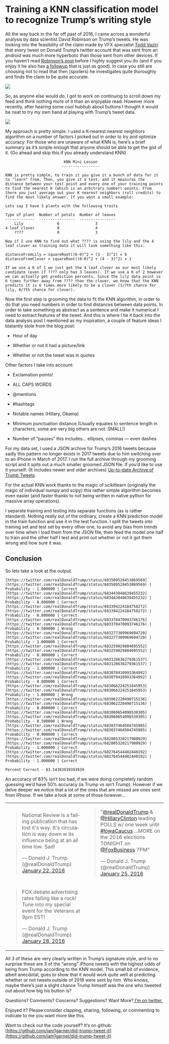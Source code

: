 <!--timestamp:1517893200-->

# Training a KNN classification model to recognize Trump’s writing style

All the way back in the far off past of 2016, I came across a wonderful analysis by data scientist David Robinson on Trump’s tweets. He was looking into the feasibility of the claim made by VFX specialist [Todd Vaziri](https://twitter.com/tvaziri) that every tweet on Donald Trump’s twitter account that was sent from an android was much more hyperbolic than those sent from other devices. If you haven’t read [Robinson’s post](http://varianceexplained.org/r/trump-tweets/) before I highly suggest you do (and if you enjoy it he also has [a followup](http://varianceexplained.org/r/trump-followup/) that is just as good). In case you still are choosing not to read that then (spoilers) he investigates quite thoroughly and finds the claim to be quite accurate.

![](https://cdn-images-1.medium.com/max/2256/1*oIRnGxotdPGOYIScf6T0Jw.png)

So, as anyone else would do, I got to work on continuing to scroll down my feed and think nothing more of it than an enjoyable read. However more recently, after hearing some cool hubbub about buttons I thought it would be neat to try my own hand at playing with Trump’s tweet data.

![](https://cdn-images-1.medium.com/max/2000/1*4GQ1pbwc7OUuq43PwzuQtw.png)

My approach is pretty simple. I used a K-nearest nearest neighbors algorithm on a number of factors I picked out in order to try and optimize accuracy. For those who are unaware of what KNN is, here’s a brief summary as it’s simple enough that anyone should be able to get the gist of it. (Go ahead and skip this if you already understand KNN)

                              KNN Mini Lesson 
                             -----------------

    KNN is pretty simple, to train it you give it a bunch of data for it to "learn" from. Then, you give it a test, and it measures the distance between your test point and every one of your training points to find the nearest K (which is an arbitrary number) points. From there you just average out your K nearest neighbors (roll credits) to find the most likely answer. If you want a small example:

    Lets say I have 3 plants with the following traits

    Type of plant  Number of petals  Number of leaves
    -------------  ----------------  ----------------
        Lily               6                3
    4 leaf clover          0                4
        ????               0                3

    Now if I use KNN to find out what ???? is using the lily and the 4 leaf clover as training data it will look something like this:

    distanceFromLily = squareRoot((6-0)^2 + (3 - 3)^2) = 6
    distanceFromClover = squareRoot((0-0)^2 + (4 - 3)^2) = 1

    If we use a K of 1 we just get the 4 leaf clover as our most likely candidate (even if ???? only has 3 leaves). If we use a K of 2 however we can actually get prediction percents. Since the lily data point is 6 times further away from ???? than the clover, we know that the KNN predicts it is 6 times more likely to be a clover (1/7th chance for lily, 6/7th chance for clover).

Now the first step is grooming the data to fit the KNN algorithm, in order to do that you need numbers in order to find distances between data points. In order to take something as abstract as a sentence and make it numerical I need to extract features of the tweet. And this is where I tie it back into the data analysis post I mentioned as my inspiration, a couple of feature ideas I blatantly stole from the blog post:

* Hour of day

* Whether or not it had a picture/link

* Whether or not the tweet was in quotes

Other factors I take into account:

* Exclamation points!

* ALL CAPS WORDS

* @mentions

* #hashtags

* Notable names (Hillary, Obama)

* Minimum punctuation distance (Usually equates to sentence length in characters, some are very big others are not. SMALL!)

* Number of “pauses” this includes… ellipses, commas — even dashes

For my data set, I used a JSON archive for Trump’s 2016 tweets because sadly this pattern no longer exists in 2017 tweets due to him switching over to an iPhone in March of 2017. I run the full archive through my grooming script and it spits out a much smaller groomed JSON file. If you’d like to use it yourself: (It includes newer and older archives)
[Up-to-date Archive of Trump Tweets](https://github.com/bpb27/trump_tweet_data_archive)

For the actual KNN work thanks to the magic of scikitlearn (originally the magic of individual numpy and scipy) this rather simple algorithm becomes even easier (and faster thanks to not being written in native python for massive array operations).

<script src="https://gist.github.com/jam1garner/dbecd35623ec519af7289af860dba091.js"></script>

I separate training and testing into separate functions (as is rather standard). Nothing really out of the ordinary, create a KNN prediction model in the train function and use it in the test function. I split the tweets into training set and test set by every other one, to avoid any bias from trends over time when I load them from the JSON file, then feed the model one half to train and the other half I test and print out whether or not it got them wrong and how sure it was.

## Conclusion

So lets take a look at the output.

    [https://twitter.com/realDonaldTrump/status/683509528453869569](https://twitter.com/realDonaldTrump/status/683509528453869569) | Probability - 1.000000 | Correct
    [https://twitter.com/realDonaldTrump/status/683443848639455232](https://twitter.com/realDonaldTrump/status/683443848639455232) | Probability - 0.800000 | Correct
    [https://twitter.com/realDonaldTrump/status/683394224184758272](https://twitter.com/realDonaldTrump/status/683394224184758272) | Probability - 0.800000 | Correct
    [https://twitter.com/realDonaldTrump/status/683378470093746176](https://twitter.com/realDonaldTrump/status/683378470093746176) | Probability - 0.500000 | Wrong
    [https://twitter.com/realDonaldTrump/status/683277309969694720](https://twitter.com/realDonaldTrump/status/683277309969694720) | Probability - 1.000000 | Correct
    [https://twitter.com/realDonaldTrump/status/683259029804695552](https://twitter.com/realDonaldTrump/status/683259029804695552) | Probability - 0.900000 | Correct
    [https://twitter.com/realDonaldTrump/status/683128636279361537](https://twitter.com/realDonaldTrump/status/683128636279361537) | Probability - 1.000000 | Correct
    [https://twitter.com/realDonaldTrump/status/683070410993364992](https://twitter.com/realDonaldTrump/status/683070410993364992) | Probability - 0.800000 | Correct
    [https://twitter.com/realDonaldTrump/status/683066224251645953](https://twitter.com/realDonaldTrump/status/683066224251645953) | Probability - 1.000000 | Wrong
    [https://twitter.com/realDonaldTrump/status/683062220490715136](https://twitter.com/realDonaldTrump/status/683062220490715136) | Probability - 0.800000 | Correct
    [https://twitter.com/realDonaldTrump/status/683060654098530305](https://twitter.com/realDonaldTrump/status/683060654098530305) | Probability - 0.500000 | Wrong
    [https://twitter.com/realDonaldTrump/status/683037464504745985](https://twitter.com/realDonaldTrump/status/683037464504745985) | Probability - 0.900000 | Correct
    [https://twitter.com/realDonaldTrump/status/682805320217980929](https://twitter.com/realDonaldTrump/status/682805320217980929) | Probability - 1.000000 | Correct
    [https://twitter.com/realDonaldTrump/status/682764544402440192](https://twitter.com/realDonaldTrump/status/682764544402440192) | Probability - 1.000000 | Correct

    Percent Correct - 83.14393939393939

An accuracy of 83% isn’t too bad, if we were doing completely random guessing we’d have 50% accuracy (is Trump vs isn’t Trump). However if we delve deeper we notice that a lot of the ones that are missed are ones sent from iPhone. If we take a look at some of those however…

<table>
<tr>
<td>
<blockquote class="twitter-tweet" data-lang="en"><p lang="en" dir="ltr">National Review is a failing publication that has lost it&#39;s way. It&#39;s circulation is way down w its influence being at an all time low. Sad!</p>&mdash; Donald J. Trump (@realDonaldTrump) <a href="https://twitter.com/realDonaldTrump/status/690382564494839809?ref_src=twsrc%5Etfw">January 22, 2016</a></blockquote>
<script async src="https://platform.twitter.com/widgets.js" charset="utf-8"></script>
</td>
<td>
<blockquote class="twitter-tweet" data-lang="en"><p lang="en" dir="ltr">&quot;<a href="https://twitter.com/realDonaldTrump?ref_src=twsrc%5Etfw">@realDonaldTrump</a> &amp; <a href="https://twitter.com/HillaryClinton?ref_src=twsrc%5Etfw">@HillaryClinton</a> leading POLLS w/ one week until <a href="https://twitter.com/hashtag/IowaCaucus?src=hash&amp;ref_src=twsrc%5Etfw">#IowaCaucus</a> ...MORE on the 2016 elections TONIGHT on <a href="https://twitter.com/FoxBusiness?ref_src=twsrc%5Etfw">@FoxBusiness</a> 7PM&quot;</p>&mdash; Donald J. Trump (@realDonaldTrump) <a href="https://twitter.com/realDonaldTrump/status/691770208927752193?ref_src=twsrc%5Etfw">January 25, 2016</a></blockquote>
<script async src="https://platform.twitter.com/widgets.js" charset="utf-8"></script>
</td>
</tr>
<tr>
<td>
<blockquote class="twitter-tweet" data-lang="en"><p lang="en" dir="ltr">FOX debate advertising rates falling like a rock! Tune into my special event for the Veterans at 9pm EST!</p>&mdash; Donald J. Trump (@realDonaldTrump) <a href="https://twitter.com/realDonaldTrump/status/692551355920158722?ref_src=twsrc%5Etfw">January 28, 2016</a></blockquote>
<script async src="https://platform.twitter.com/widgets.js" charset="utf-8"></script>
</td>
</tr>
</table>

All 3 of these are very clearly written in Trump’s signature style, and to no surprise these are 3 of the “wrong” iPhone tweets with the highest odds of being from Trump according to the KNN model. This small bit of evidence, albeit anecdotal, goes to show that it would work quite well at predicting whether or not tweets outside of 2016 were sent by him. Who knows, maybe there’s just a slight chance Trump himself was the one who tweeted out about how big his button is?

Questions? Comments? Concerns? Suggestions? Want More?[ I’m on twitter.](https://twitter.com/jam1garner)

Enjoyed it? Please consider clapping, sharing, following, or commenting to indicate to me you want more like this.

Want to check out the code yourself? It’s on github:
[https://github.com/jam1garner/did-trump-tweet-it](https://github.com/jam1garner/did-trump-tweet-it)
